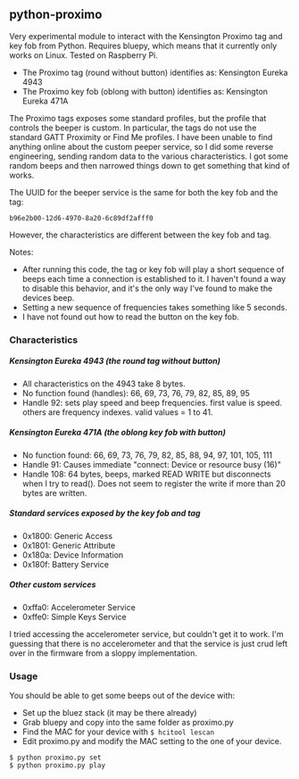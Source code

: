 ## python-proximo

Very experimental module to interact with the Kensington Proximo tag and key fob from Python. Requires bluepy, which means that it currently only works on Linux. Tested on Raspberry Pi.

* The Proximo tag (round without button) identifies as: Kensington Eureka 4943
* The Proximo key fob (oblong with button) identifies as: Kensington Eureka 471A

The Proximo tags exposes some standard profiles, but the profile that controls the beeper is custom. In particular, the tags do not use the standard GATT Proximity or Find Me profiles. I have been unable to find anything online about the custom peeper service, so I did some reverse engineering, sending random data to the various characteristics. I got some random beeps and then narrowed things down to get something that kind of works.

The UUID for the beeper service is the same for both the key fob and the tag:

    b96e2b00-12d6-4970-8a20-6c89df2afff0

However, the characteristics are different between the key fob and tag.

Notes:

* After running this code, the tag or key fob will play a short sequence of beeps each time a connection is established to it. I haven't found a way to disable this behavior, and it's the only way I've found to make the devices beep.
* Setting a new sequence of frequencies takes something like 5 seconds.
* I have not found out how to read the button on the key fob.

### Characteristics

##### Kensington Eureka 4943 (the round tag without button)

* All characteristics on the 4943 take 8 bytes.
* No function found (handles): 66, 69, 73, 76, 79, 82, 85, 89, 95
* Handle 92: sets play speed and beep frequencies. first value is speed. others are frequency indexes. valid values = 1 to 41.

##### Kensington Eureka 471A (the oblong key fob with button)

* No function found: 66, 69, 73, 76, 79, 82, 85, 88, 94, 97, 101, 105, 111
* Handle 91: Causes immediate "connect: Device or resource busy (16)"
* Handle 108: 64 bytes, beeps, marked READ WRITE but disconnects when I try to read(). Does not seem to register the write if more than 20  bytes are written.

#####  Standard services exposed by the key fob and tag

* 0x1800: Generic Access
* 0x1801: Generic Attribute
* 0x180a: Device Information
* 0x180f: Battery Service

##### Other custom services

* 0xffa0: Accelerometer Service
* 0xffe0: Simple Keys Service

I tried accessing the accelerometer service, but couldn't get it to work. I'm guessing that there is no accelerometer and that the service is just crud left over in the firmware from a sloppy implementation.


### Usage

You should be able to get some beeps out of the device with:

* Set up the bluez stack (it may be there already)
* Grab bluepy and copy into the same folder as proximo.py
* Find the MAC for your device with `$ hcitool lescan`
* Edit proximo.py and modify the MAC setting to the one of your device.

```
$ python proximo.py set
$ python proximo.py play
```
